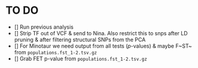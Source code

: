 # TO DO

- [] Run previous analysis
- [] Strip TF out of VCF & send to Nina. Also restrict this to snps after LD pruning & after filtering structural SNPs from the PCA
- [] For Minotaur we need output from all tests ($p$-values) & maybe F~ST~ from `populations.fst_1-2.tsv.gz`
- [] Grab FET p-value from `populations.fst_1-2.tsv.gz`